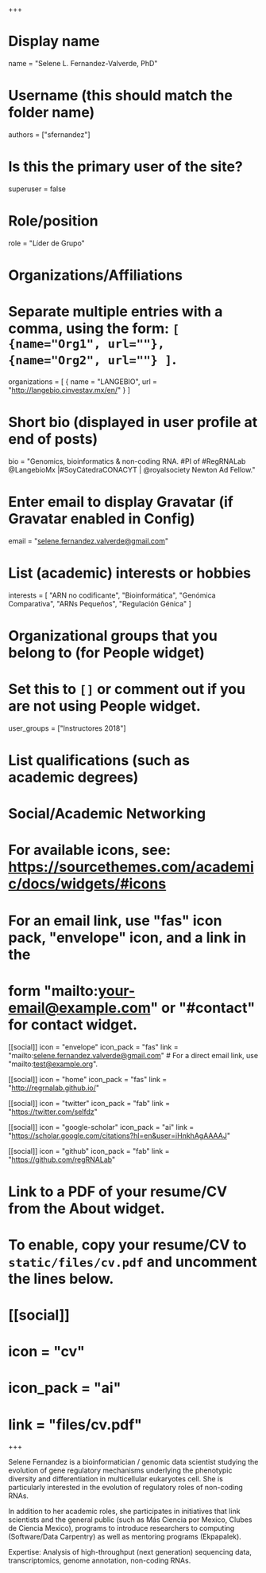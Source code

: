 +++
# Display name
name = "Selene L. Fernandez-Valverde, PhD"

# Username (this should match the folder name)
authors = ["sfernandez"]

# Is this the primary user of the site?
superuser = false

# Role/position
role = "Líder de Grupo"

# Organizations/Affiliations
#   Separate multiple entries with a comma, using the form: `[ {name="Org1", url=""}, {name="Org2", url=""} ]`.
organizations = [ { name = "LANGEBIO", url = "http://langebio.cinvestav.mx/en/" } ]

# Short bio (displayed in user profile at end of posts)
bio = "Genomics, bioinformatics & non-coding RNA. #PI of #RegRNALab @LangebioMx |#SoyCátedraCONACYT | @royalsociety Newton Ad Fellow."

# Enter email to display Gravatar (if Gravatar enabled in Config)
email = "selene.fernandez.valverde@gmail.com"

# List (academic) interests or hobbies
interests = [
  "ARN no codificante",
  "Bioinformática",
  "Genómica Comparativa",
  "ARNs Pequeños", 
  "Regulación Génica"
]

# Organizational groups that you belong to (for People widget)
#   Set this to `[]` or comment out if you are not using People widget.
user_groups = ["Instructores 2018"]

# List qualifications (such as academic degrees)

# Social/Academic Networking
# For available icons, see: https://sourcethemes.com/academic/docs/widgets/#icons
#   For an email link, use "fas" icon pack, "envelope" icon, and a link in the
#   form "mailto:your-email@example.com" or "#contact" for contact widget.

[[social]]
  icon = "envelope"
  icon_pack = "fas"
  link = "mailto:selene.fernandez.valverde@gmail.com"  # For a direct email link, use "mailto:test@example.org".

[[social]]
  icon = "home"
  icon_pack = "fas"
  link = "http://regrnalab.github.io/"

[[social]]
  icon = "twitter"
  icon_pack = "fab"
  link = "https://twitter.com/selfdz"

[[social]]
  icon = "google-scholar"
  icon_pack = "ai"
  link = "https://scholar.google.com/citations?hl=en&user=iHnkhAgAAAAJ"

[[social]]
  icon = "github"
  icon_pack = "fab"
  link = "https://github.com/regRNALab"

# Link to a PDF of your resume/CV from the About widget.
# To enable, copy your resume/CV to `static/files/cv.pdf` and uncomment the lines below.
# [[social]]
#   icon = "cv"
#   icon_pack = "ai"
#   link = "files/cv.pdf"

+++

Selene Fernandez is a bioinformatician / genomic data scientist studying the evolution of gene regulatory mechanisms underlying the phenotypic diversity and differentiation in multicellular eukaryotes cell. She is particularly interested in the evolution of regulatory roles of non-coding RNAs.

In addition to her academic roles, she participates in initiatives that link scientists and the general public (such as Más Ciencia por Mexico, Clubes de Ciencia Mexico), programs to introduce researchers to computing (Software/Data Carpentry) as well as mentoring programs (Ekpapalek).
 
Expertise: Analysis of high-throughput (next generation) sequencing data, transcriptomics, genome annotation, non-coding RNAs.
